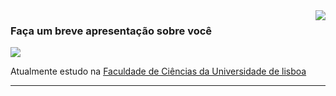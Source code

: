 <img align='right' src="https://github-readme-stats.vercel.app/api?username=jotanmiguel&show_icons=true&title_color=783c00&text_color=af552e&icon_color=783c00&bg_color=f8efd4&cache_seconds=2300">

### Faça um breve apresentação sobre você

<img src="https://img.shields.io/static/v1?label=Overview&message=jotanmiguel&color=f8efd4&style=for-the-badge&logo=GitHub">

<p>

  Atualmente estudo na <a href="https://ciencias.ulisboa.pt/pt/di">Faculdade de Ciências da Universidade de lisboa</a><br/>

</p>
<hr>
